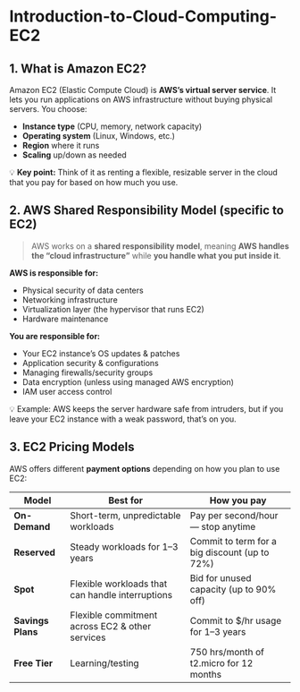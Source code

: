# Introduction-to-Cloud-Computing-EC2
## **1. What is Amazon EC2?**

Amazon EC2 (Elastic Compute Cloud) is **AWS’s virtual server service**.
It lets you run applications on AWS infrastructure without buying physical servers. You choose:

* **Instance type** (CPU, memory, network capacity)
* **Operating system** (Linux, Windows, etc.)
* **Region** where it runs
* **Scaling** up/down as needed

💡 **Key point:** Think of it as renting a flexible, resizable server in the cloud that you pay for based on how much you use.

## **2. AWS Shared Responsibility Model (specific to EC2)**

> AWS works on a **shared responsibility model**, meaning **AWS handles the “cloud infrastructure”** while **you handle what you put inside it**.

**AWS is responsible for:**

* Physical security of data centers
* Networking infrastructure
* Virtualization layer (the hypervisor that runs EC2)
* Hardware maintenance

**You are responsible for:**

* Your EC2 instance’s OS updates & patches
* Application security & configurations
* Managing firewalls/security groups
* Data encryption (unless using managed AWS encryption)
* IAM user access control

💡 Example: AWS keeps the server hardware safe from intruders, but if you leave your EC2 instance with a weak password, that’s on you.

## **3. EC2 Pricing Models**

AWS offers different **payment options** depending on how you plan to use EC2:

| **Model**         | **Best for**                                     | **How you pay**                               |
| ----------------- | ------------------------------------------------ | --------------------------------------------- |
| **On-Demand**     | Short-term, unpredictable workloads              | Pay per second/hour — stop anytime            |
| **Reserved**      | Steady workloads for 1–3 years                   | Commit to term for a big discount (up to 72%) |
| **Spot**          | Flexible workloads that can handle interruptions | Bid for unused capacity (up to 90% off)       |
| **Savings Plans** | Flexible commitment across EC2 & other services  | Commit to \$/hr usage for 1–3 years           |
| **Free Tier**     | Learning/testing                                 | 750 hrs/month of t2.micro for 12 months       |
